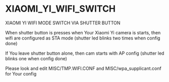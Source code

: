 # XIAOMI_YI_WIFI_SWITCH
XIAOMI YI WIFI MODE SWITCH VIA SHUTTER BUTTON

When shutter button is presses when Your Xiaomi Yi camera is starts, 
then wifi are configured as STA mode
(shutter led blinks two times when config done)

If You leave shutter button alone, then cam starts with AP config
(shutter led blinks one when config done)

Please look and edit MISC/TMP.WIFI.CONF and MISC/wpa_supplicant.conf for Your config
